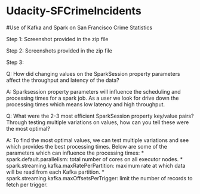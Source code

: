 # Udacity-SFCrimeIncidents
#Use of Kafka and Spark on San Francisco Crime Statistics

Step 1:
Screenshot provided in the zip file

Step 2:
Screenshots provided in the zip file

Step 3:

Q: How did changing values on the SparkSession property parameters affect the throughput and latency of the data?

A: Sparksession property parameters will influence the scheduling and processing times for a spark job. As a user we look for drive down the processing times which means low latency and high throughput.


Q: What were the 2-3 most efficient SparkSession property key/value pairs? Through testing multiple variations on values, how can you tell these were the most optimal?

A: To find the most optimal values, we can test multiple variations and see which provides the best processing times. Below are some of the parameters which can influence the processing times:
    * spark.default.parallelism: total number of cores on all executor nodes.
    * spark.streaming.kafka.maxRatePerPartition: maximum rate at which data will be read from each Kafka partition.
    * spark.streaming.kafka.maxOffsetsPerTrigger: limit the number of records to fetch per trigger.
